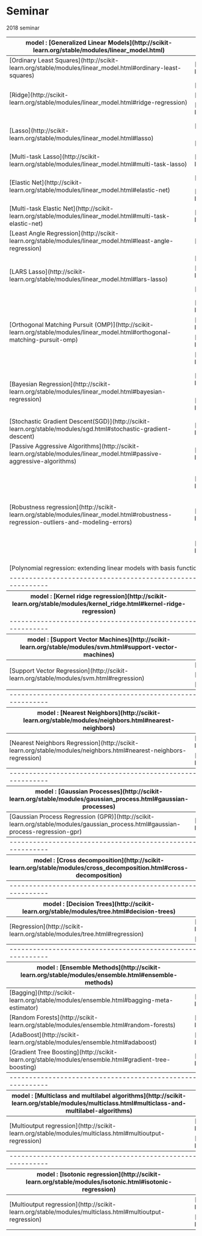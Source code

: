 # Seminar
2018 seminar
<table>
    <thead>
        <tr>
            <th>model : [Generalized Linear Models](http://scikit-learn.org/stable/modules/linear_model.html)</th>
            <th>module</th>
            <th>explain</th>
        </tr>
    </thead>
    <tbody>
        <tr>
            <td>[Ordinary Least Squares](http://scikit-learn.org/stable/modules/linear_model.html#ordinary-least-squares)</td>
            <td>[linear_model.LinearRegression](http://scikit-learn.org/stable/modules/generated/sklearn.linear_model.LinearRegression.html#sklearn.linear_model.LinearRegression)</td>
            <td>Ordinary least squares Linear Regression.</td>
        </tr>
        <tr>
            <td rowspan=3>[Ridge](http://scikit-learn.org/stable/modules/linear_model.html#ridge-regression)</td>
            <td>[linear_model.Ridge](http://scikit-learn.org/stable/modules/generated/sklearn.linear_model.Ridge.html#sklearn.linear_model.Ridge)</td>
            <td>Linear least squares with l2 regularization.</td>
        </tr>
        <tr>
            <td>[linear_model.RidgeCV](http://scikit-learn.org/stable/modules/generated/sklearn.linear_model.RidgeCV.html#sklearn.linear_model.RidgeCV)</td>
            <td>Ridge regression with built-in cross-validation.</td>
        </tr>
        <tr>
            <td>[linear_model.ridge_regression](http://scikit-learn.org/stable/modules/generated/sklearn.linear_model.ridge_regression.html#sklearn.linear_model.ridge_regression)</td>
            <td>Solve the ridge equation by the method of normal equations.</td>
        </tr>
        <tr>
            <td rowspan=2>[Lasso](http://scikit-learn.org/stable/modules/linear_model.html#lasso)</td>
            <td>[linear_model.Lasso](http://scikit-learn.org/stable/modules/generated/sklearn.linear_model.Lasso.html#sklearn.linear_model.Lasso)</td>
            <td>Linear Model trained with L1 prior as regularizer (aka the Lasso)</td>
        </tr>
        <tr>
            <td>[linear_model.LassoCV](http://scikit-learn.org/stable/modules/generated/sklearn.linear_model.LassoCV.html#sklearn.linear_model.LassoCV)</td>
            <td>Lasso linear model with iterative fitting along a regularization path</td>
        </tr>
        <tr>
            <td>[Multi-task Lasso](http://scikit-learn.org/stable/modules/linear_model.html#multi-task-lasso)</td>
            <td>[linear_model.MultiTaskLassoCV](http://scikit-learn.org/stable/modules/generated/sklearn.linear_model.MultiTaskLassoCV.html#sklearn.linear_model.MultiTaskLassoCV)</td>
            <td>Multi-task L1/L2 Lasso with built-in cross-validation.</td>
        </tr>
        <tr>
            <td rowspan=2>[Elastic Net](http://scikit-learn.org/stable/modules/linear_model.html#elastic-net)</td>
            <td>[linear_model.ElasticNet](http://scikit-learn.org/stable/modules/generated/sklearn.linear_model.ElasticNet.html#sklearn.linear_model.ElasticNet)</td>
            <td>Linear regression with combined L1 and L2 priors as regularizer.</td>
        </tr>        
        <tr>
            <td>[linear_model.ElasticNetCV](http://scikit-learn.org/stable/modules/generated/sklearn.linear_model.ElasticNetCV.html#sklearn.linear_model.ElasticNetCV)</td>
            <td>Elastic Net model with iterative fitting along a regularization path</td>
        </tr>        
        <tr>
            <td>[Multi-task Elastic Net](http://scikit-learn.org/stable/modules/linear_model.html#multi-task-elastic-net)</td>
            <td>[linear_model.MultiTaskElasticNet](http://scikit-learn.org/stable/modules/generated/sklearn.linear_model.MultiTaskElasticNet.html#sklearn.linear_model.MultiTaskElasticNet)</td>
            <td>Multi-task ElasticNet model trained with L1/L2 mixed-norm as regularizer</td>
        </tr>        
        <tr>
            <td>[Least Angle Regression](http://scikit-learn.org/stable/modules/linear_model.html#least-angle-regression)</td>
            <td>[linear_model.Lars](http://scikit-learn.org/stable/modules/generated/sklearn.linear_model.Lars.html#sklearn.linear_model.Lars)</td>
            <td>Least Angle Regression model a.k.a.</td>
        </tr>        
        <tr>
            <td rowspan=3>[LARS Lasso](http://scikit-learn.org/stable/modules/linear_model.html#lars-lasso)</td>
            <td>[linear_model.LassoLars](http://scikit-learn.org/stable/modules/generated/sklearn.linear_model.LassoLars.html#sklearn.linear_model.LassoLars)</td>
            <td>Lasso model fit with Least Angle Regression a.k.a.</td>
        </tr>        
        <tr>
            <td>[linear_model.LassoLarsCV](http://scikit-learn.org/stable/modules/generated/sklearn.linear_model.LassoLarsCV.html#sklearn.linear_model.LassoLarsCV)</td>
            <td>Cross-validated Lasso, using the LARS algorithm</td>
        </tr>        
        <tr>
            <td>[linear_model.LassoLarsIC](http://scikit-learn.org/stable/modules/generated/sklearn.linear_model.LassoLarsIC.html#sklearn.linear_model.LassoLarsIC)</td>
            <td>Lasso model fit with Lars using BIC or AIC for model selection</td>
        </tr>        
        <tr>
            <td rowspan=4>[Orthogonal Matching Pursuit (OMP)](http://scikit-learn.org/stable/modules/linear_model.html#orthogonal-matching-pursuit-omp)</td>
            <td>[linear_model.OrthogonalMatchingPursuit](http://scikit-learn.org/stable/modules/generated/sklearn.linear_model.OrthogonalMatchingPursuit.html#sklearn.linear_model.OrthogonalMatchingPursuit)</td>
            <td>Orthogonal Matching Pursuit model (OMP)</td>
        </tr>        
        <tr>
            <td>[linear_model.OrthogonalMatchingPursuitCV](http://scikit-learn.org/stable/modules/generated/sklearn.linear_model.OrthogonalMatchingPursuitCV.html#sklearn.linear_model.OrthogonalMatchingPursuitCV)</td>
            <td>Cross-validated Orthogonal Matching Pursuit model (OMP)</td>
        </tr>        
        <tr>
            <td>[linear_model.orthogonal_mp](http://scikit-learn.org/stable/modules/generated/sklearn.linear_model.orthogonal_mp.html#sklearn.linear_model.orthogonal_mp)</td>
            <td>Orthogonal Matching Pursuit (OMP)</td>
        </tr>        
        <tr>
            <td>[linear_model.orthogonal_mp_gram](http://scikit-learn.org/stable/modules/generated/sklearn.linear_model.orthogonal_mp_gram.html#sklearn.linear_model.orthogonal_mp_gram)</td>
            <td>Gram Orthogonal Matching Pursuit (OMP)
</td>
        </tr>
        <tr>
            <td rowspan=2>[Bayesian Regression](http://scikit-learn.org/stable/modules/linear_model.html#bayesian-regression)</td>
            <td>[linear_model.BayesianRidge](http://scikit-learn.org/stable/modules/generated/sklearn.linear_model.BayesianRidge.html#sklearn.linear_model.BayesianRidge)</td>
            <td>[Bayesian ridge regression](http://scikit-learn.org/stable/modules/linear_model.html#bayesian-ridge-regression)</td>
        </tr>
        <tr>
            <td>[linear_model.ARDRegression](http://scikit-learn.org/stable/modules/generated/sklearn.linear_model.ARDRegression.html#sklearn.linear_model.ARDRegression)</td>
            <td>[Bayesian ARD regression](http://scikit-learn.org/stable/modules/linear_model.html#automatic-relevance-determination-ard)</td>
        </tr>
        <tr>
            <td>[Stochastic Gradient Descent(SGD)](http://scikit-learn.org/stable/modules/sgd.html#stochastic-gradient-descent)</td>
            <td>[linear_model.SGDRegressor](http://scikit-learn.org/stable/modules/generated/sklearn.linear_model.SGDRegressor.html#sklearn.linear_model.SGDRegressor)</td>
            <td>Linear model fitted by minimizing a regularized empirical loss with SGD</td>
        </tr>
        <tr>
            <td>[Passive Aggressive Algorithms](http://scikit-learn.org/stable/modules/linear_model.html#passive-aggressive-algorithms)</td>
            <td>[linear_model.PassiveAggressiveRegressor](http://scikit-learn.org/stable/modules/generated/sklearn.linear_model.PassiveAggressiveRegressor.html#sklearn.linear_model.PassiveAggressiveRegressor)</td>
            <td>Passive Aggressive Regressor</td>
        </tr>
        <tr>
            <td rowspan=3>[Robustness regression](http://scikit-learn.org/stable/modules/linear_model.html#robustness-regression-outliers-and-modeling-errors)</td>
            <td>[linear_model.RANSACRegressor](http://scikit-learn.org/stable/modules/generated/sklearn.linear_model.RANSACRegressor.html#sklearn.linear_model.RANSACRegressor)</td>
            <td>[RANSAC (RANdom SAmple Consensus) algorithm](http://scikit-learn.org/stable/modules/linear_model.html#ransac-random-sample-consensus)</td>
        </tr>
        <tr>
            <td>[linear_model.TheilSenRegressor](http://scikit-learn.org/stable/modules/generated/sklearn.linear_model.TheilSenRegressor.html#sklearn.linear_model.TheilSenRegressor)</td>
            <td>[Theil-Sen Estimator: robust multivariate regression model](http://scikit-learn.org/stable/modules/linear_model.html#theil-sen-estimator-generalized-median-based-estimator)</td>
        </tr>
        <tr>
            <td>[linear_model.HuberRegressor](http://scikit-learn.org/stable/modules/generated/sklearn.linear_model.HuberRegressor.html#sklearn.linear_model.HuberRegressor)</td>
            <td>[Linear regression model that is robust to outliers](http://scikit-learn.org/stable/modules/linear_model.html#huber-regression)</td>
        </tr>
        <tr>
            <td colspan=3>[Polynomial regression: extending linear models with basis functions](http://scikit-learn.org/stable/modules/linear_model.html#polynomial-regression-extending-linear-models-with-basis-functions)</td>
        </tr>
        <tr>
            <td colspan=3> ------------------------------------------------------------------------------------------------------------------------------------------------------------------------------------------------------------------</td>
        </tr>
    </tbody>
     <thead>
        <tr>
            <th>model : [Kernel ridge regression](http://scikit-learn.org/stable/modules/kernel_ridge.html#kernel-ridge-regression)</th>
            <th>module : [kernel_ridge.KernelRidge](http://scikit-learn.org/stable/modules/generated/sklearn.kernel_ridge.KernelRidge.html#sklearn.kernel_ridge.KernelRidge)</th>
            <th> </th>
        </tr>
        <td colspan=3> ------------------------------------------------------------------------------------------------------------------------------------------------------------------------------------------------------------------</td>
    </thead>
    <tbody>
    <thead>
        <tr>
            <th>model : [Support Vector Machines](http://scikit-learn.org/stable/modules/svm.html#support-vector-machines)</th>
            <th>module</th>
            <th>explain</th>
        </tr>
    </thead>
    <tbody>
        <tr>
            <td rowspan=3>[Support Vector Regression](http://scikit-learn.org/stable/modules/svm.html#regression)</td>
            <td>[svm.LinearSVR](http://scikit-learn.org/stable/modules/generated/sklearn.svm.LinearSVR.html#sklearn.svm.LinearSVR)</td>
            <td>Linear Support Vector Regression.</td>
        </tr>
        <tr>
            <td>[svm.NuSVR](http://scikit-learn.org/stable/modules/generated/sklearn.svm.NuSVR.html#sklearn.svm.NuSVR)</td>
            <td>Nu Support Vector Regression.</td>
        </tr>
        <tr>
            <td>[svm.SVR](http://scikit-learn.org/stable/modules/generated/sklearn.svm.SVR.html#sklearn.svm.SVR)</td>
            <td>Epsilon-Support Vector Regression.</td>
        </tr>
    </tbody>
    <td colspan=3> ------------------------------------------------------------------------------------------------------------------------------------------------------------------------------------------------------------------</td>
        <thead>
        <tr>
            <th>model : [Nearest Neighbors](http://scikit-learn.org/stable/modules/neighbors.html#nearest-neighbors)</th>
            <th>module</th>
            <th>explain</th>
        </tr>
    </thead>
    <tbody>
        <tr>
            <td rowspan=3>[Nearest Neighbors Regression](http://scikit-learn.org/stable/modules/neighbors.html#nearest-neighbors-regression)</td>
            <td>[neighbors.KNeighborsRegressor](http://scikit-learn.org/stable/modules/generated/sklearn.neighbors.KNeighborsRegressor.html#sklearn.neighbors.KNeighborsRegressor)</td>
            <td>Regression based on k-nearest neighbors.</td>
        </tr>
        <tr>
            <td>[neighbors.RadiusNeighborsRegressor](http://scikit-learn.org/stable/modules/generated/sklearn.neighbors.RadiusNeighborsRegressor.html#sklearn.neighbors.RadiusNeighborsRegressor)</td>
            <td>Regression based on neighbors within a fixed radius.</td>
        </tr>
    </tbody>
    <td colspan=3> ------------------------------------------------------------------------------------------------------------------------------------------------------------------------------------------------------------------</td>
    <thead>
        <tr>
            <th>model : [Gaussian Processes](http://scikit-learn.org/stable/modules/gaussian_process.html#gaussian-processes)</th>
            <th>module</th>
            <th>explain</th>
        </tr>
    </thead>
    <tbody>
        <tr>
            <td>[Gaussian Process Regression (GPR)](http://scikit-learn.org/stable/modules/gaussian_process.html#gaussian-process-regression-gpr)</td>
            <td>[gaussian_process.GaussianProcessRegressor](http://scikit-learn.org/stable/modules/generated/sklearn.gaussian_process.GaussianProcessRegressor.html#sklearn.gaussian_process.GaussianProcessRegressor)</td>
            <td>Gaussian process regression (GPR).</td>
        </tr>
    </tbody>
        <td colspan=3> ------------------------------------------------------------------------------------------------------------------------------------------------------------------------------------------------------------------</td>
    <thead>
        <tr>
            <th>model : [Cross decomposition](http://scikit-learn.org/stable/modules/cross_decomposition.html#cross-decomposition)</th>
            <th>module : [sklearn.cross_decomposition.PLSRegression](http://scikit-learn.org/stable/modules/generated/sklearn.cross_decomposition.PLSRegression.html#sklearn-cross-decomposition-plsregression)</th>
            <th> </th>
        </tr>
    </thead>
                    <td colspan=3> ------------------------------------------------------------------------------------------------------------------------------------------------------------------------------------------------------------------</td>
    <thead>
        <tr>
            <th>model : [Decision Trees](http://scikit-learn.org/stable/modules/tree.html#decision-trees)</th>
            <th>module</th>
            <th>explain</th>
        </tr>
    </thead>
    <tbody>
        <tr>
            <td rowspan=2>[Regression](http://scikit-learn.org/stable/modules/tree.html#regression)</td>
            <td>[tree.DecisionTreeRegressor](http://scikit-learn.org/stable/modules/generated/sklearn.tree.DecisionTreeRegressor.html#sklearn.tree.DecisionTreeRegressor)</td>
            <td>A decision tree regressor.</td>
        </tr>
         <tr>
            <td>[tree.ExtraTreeRegressor](http://scikit-learn.org/stable/modules/classes.html#module-sklearn.tree)</td>
            <td>An extremely randomized tree regressor.</td>
        </tr>
    </tbody>
                        <td colspan=3> ------------------------------------------------------------------------------------------------------------------------------------------------------------------------------------------------------------------</td>
    <thead>
        <tr>
            <th>model : [Ensemble Methods](http://scikit-learn.org/stable/modules/ensemble.html#ensemble-methods)</th>
            <th>module : [sklearn.ensemble](http://scikit-learn.org/stable/modules/classes.html#module-sklearn.ensemble)</th>
            <th>explain</th>
        </tr>
    </thead>
    <tbody>
        <tr>
            <td>[Bagging](http://scikit-learn.org/stable/modules/ensemble.html#bagging-meta-estimator)</td>
            <td>[ensemble.BaggingRegressor](http://scikit-learn.org/stable/modules/generated/sklearn.ensemble.BaggingRegressor.html#sklearn.ensemble.BaggingRegressor)</td>
            <td>A Bagging regressor..</td>
        </tr>
         <tr>
            <td>[Random Forests](http://scikit-learn.org/stable/modules/ensemble.html#random-forests)</td>
            <td>[ensemble.RandomForestRegressor](http://scikit-learn.org/stable/modules/generated/sklearn.ensemble.RandomForestRegressor.html#sklearn.ensemble.RandomForestRegressor)</td>
            <td>A random forest regressor.</td>
        </tr>
         <tr>
            <td>[AdaBoost](http://scikit-learn.org/stable/modules/ensemble.html#adaboost)</td>
            <td>[ensemble.AdaBoostRegressor](http://scikit-learn.org/stable/modules/generated/sklearn.ensemble.AdaBoostRegressor.html#sklearn.ensemble.AdaBoostRegressor)</td>
            <td>An AdaBoost regressor.</td>
        </tr>
         <tr>
            <td>[Gradient Tree Boosting](http://scikit-learn.org/stable/modules/ensemble.html#gradient-tree-boosting)</td>
            <td>[ensemble.GradientBoostingRegressor](http://scikit-learn.org/stable/modules/generated/sklearn.ensemble.GradientBoostingRegressor.html#sklearn.ensemble.GradientBoostingRegressor)</td>
            <td>Gradient Boosting for regression.</td>
        </tr>
    </tbody>
                        <td colspan=3> ------------------------------------------------------------------------------------------------------------------------------------------------------------------------------------------------------------------</td>
    <thead>
        <tr>
            <th>model : [Multiclass and multilabel algorithms](http://scikit-learn.org/stable/modules/multiclass.html#multiclass-and-multilabel-algorithms)</th>
            <th>module</th>
            <th>explain</th>
        </tr>
    </thead>
    <tbody>
        <tr>
            <td rowspan=2>[Multioutput regression](http://scikit-learn.org/stable/modules/multiclass.html#multioutput-regression)</td>
            <td>[multioutput.MultiOutputRegressor](http://scikit-learn.org/stable/modules/generated/sklearn.multioutput.MultiOutputRegressor.html#sklearn.multioutput.MultiOutputRegressor)</td>
            <td>Multi target regression.</td>
        </tr>
         <tr>
            <td>[multioutput.RegressorChain](http://scikit-learn.org/stable/modules/generated/sklearn.multioutput.RegressorChain.html#sklearn.multioutput.RegressorChain)</td>
            <td>(base_estimator)A multi-label model that arranges regressions into a chain.</td>
        </tr>
    </tbody>
                            <td colspan=3> ------------------------------------------------------------------------------------------------------------------------------------------------------------------------------------------------------------------</td>
    <thead>
        <tr>
            <th>model : [Isotonic regression](http://scikit-learn.org/stable/modules/isotonic.html#isotonic-regression)</th>
            <th>module : [isotonic.IsotonicRegression](http://scikit-learn.org/stable/modules/generated/sklearn.isotonic.IsotonicRegression.html#sklearn.isotonic.IsotonicRegression)</th>
            <th>explain</th>
        </tr>
    </thead>
    <tbody>
        <tr>
            <td rowspan=2>[Multioutput regression](http://scikit-learn.org/stable/modules/multiclass.html#multioutput-regression)</td>
            <td>[multioutput.MultiOutputRegressor](http://scikit-learn.org/stable/modules/generated/sklearn.multioutput.MultiOutputRegressor.html#sklearn.multioutput.MultiOutputRegressor)</td>
            <td>Multi target regression.</td>
        </tr>
         <tr>
            <td>[multioutput.RegressorChain](http://scikit-learn.org/stable/modules/generated/sklearn.multioutput.RegressorChain.html#sklearn.multioutput.RegressorChain)</td>
            <td>(base_estimator)A multi-label model that arranges regressions into a chain.</td>
        </tr>
    </tbody>
</table>
